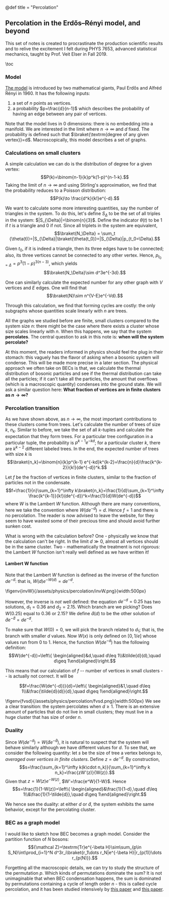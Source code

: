 @def title = "Percolation" 

## Percolation in the Erdős–Rényi model, and beyond

This set of notes is created to procrastinate the production scientific results and to relive the excitement I felt during PHYS 7653, advanced statistical mechanics, taught by Prof. Veit Elser in Fall 2019.

\toc

### Model

[The model](https://doi.org/10.5486%2FPMD.1959.6.3-4.12) is introduced by two mathematical giants, Paul Erdős and Alfréd Rényi in 1960. It has the following inputs:

1. a set of $n$ points as vertices.
2. a probability $p=\frac{d}{n-1}$ which describes the probability of having an edge between any pair of vertices.

Note that the model lives in $0$ dimensions: there is no embedding into a manifold. We are interested in the limit where $n\to\infty$ and $d$ fixed. The probability is defined such that $\braket{\textrm{degree of any given vertex}}=d$. Macroscopically, this model describes a set of graphs.

### Calculations on small clusters

A simple calculation we can do is the distribution of degree for a given vertex:
$$P(k)=\binom{n-1}{k}p^k(1-p)^{n-1-k}.$$
Taking the limit of $n\to\infty$ and using Stirling's approximation, we find that the probability reduces to a Poisson distribution:
$$P(k)\to \frac{d^k}{k!}e^{-d}.$$

We want to calculate some more interesting quantities, say the number of triangles in the system. To do this, let's define $S_\Delta$ to be the set of all triples in the system: $|S_{\Delta}|=\binom{n}{3}$. Define the indicator $\theta(t)$ to be $1$ if $t$ is a triangle and $0$ if not. Since all triplets in the system are equivalent,
$$\braket{N_\Delta} = \sum_t {\theta(t)}=|S_{\Delta}|\braket{\theta(t_0)}=|S_{\Delta}|p_{t_0=\Delta}.$$

Given $t_0$, if it is indeed a triangle, then its three edges have to be connected; also, its three vertices cannot be connected to any other vertex. Hence, $p_{t_0=\Delta}=p^3(1-p)^{3(n-3)},$ which yields $$\braket{N_\Delta}\sim d^3e^{-3d}.$$

One can similarly calculate the expected number for any other graph with $V$ vertices and $E$ edges. One will find that $$\braket{N}\sim n^{V-E}e^{-Vd}.$$

Through this calculation, we find that forming cycles are costly: the only subgraphs whose quantities scale linearly with $n$ are trees.

All the graphs we studied before are finite, small clusters compared to the system size $n$: there might be the case where there exists a cluster whose size scales linearly with $n$. When this happens, we say that the system **percolates**. The central question to ask in this note is: **when will the system percolate?**

At this moment, the readers informed in physics should feel the plug in their stomach: this vaguely has the flavor of asking when a bosonic system will condense. This will be made more precise in a later section. The physical approach we often take on BECs is that, we calculate the thermal distribution of bosonic particles and see if the thermal distribution can take all the particles; if it can't take all the particles, the amount that overflows (which is a macroscopic quantity) condenses into the ground state. We will ask a similar question here: **What fraction of vertices are in finite clusters as $n\to\infty$?**

### Percolation transition

As we have shown above, as $n\to\infty$, the most important contributions to these clusters come from trees. Let's calculate the number of trees of size $k$, $n_k$. Similar to before, we take the set of all $k$-tuples and calculate the expectation that they form trees. For a particular tree configuration in a particular tuple, the probability is $p^{k-1} e^{-kd}$; for a particular cluster $k$, there are $k^{k-2}$ different labeled trees. In the end, the expected number of trees with size $k$ is
$$\braket{n_k}=\binom{n}{k}p^{k-1} e^{-kd}k^{k-2}=\frac{n}{d}\frac{k^{k-2}}{k!}(de^{-d})^k.$$

Let $f$ be the fraction of vertices in finite clusters, similar to the fraction of particles not in the condensate. $$f=\frac{1}{n}\sum_{k=1}^\infty k\braket{n_k}=\frac{1}{d}\sum_{k=1}^\infty \frac{k^{k-1}}{k!}(de^{-d})^k=\frac{1}{d}W(de^{-d})$$
where $W$ is the Lambert $W$ function. Although there are many conventions, here we take the convention where $W(de^{-d})=d$. Hence $f=1$ and there is no percolation. The reader is now advised to leave the website, for they seem to have wasted some of their precious time and should avoid further sunken cost.

What is wrong with the calculation before? One - physically we know that the calculation can't be right. In the limit $d\gg0$, almost all vertices should be in the same cluster. Two - mathematically the treatment is not rigorous: the Lambert $W$ function isn't really well defined as we have written it!

#### Lambert W function

Note that the Lambert $W$ function is defined as the inverse of the function $de^{-d}$: that is, $W(d)e^{-W(d)}=de^{-d}$.

\figenv{invW}{/assets/physics/percolation/invW.png}{width:500px}

However, the inverse is *not* well defined: the equation $de^{-d}=0.25$ has two solutions, $d_1=0.36$ and $d_2=2.15$. Which branch are we picking? Does $W(0.25)$ equal to $0.36$ or $2.15$? We define $\tilde{d}(d)$ to be the other solution of $\tilde{d}e^{-\tilde{d}}=de^{-d}$.

To make sure that $W(0)=0$, we will pick the branch related to $d_1$; that is, the branch with smaller $d$ values. Now $W(x)$ is only defined on $[0,1/e]$ whose values run from $0$ to $1$. Hence, the function $W(d e^{-d})$ has the following definition:
$$W(de^{-d})=\left\{ \begin{aligned}&d,\quad d\leq 1\\&\tilde{d}(d),\quad d\geq 1\end{aligned}\right.$$

This means that our calculation of $f$ -- number of vertices in small clusters -- is actually not correct. It will be

$$f=\frac{W(de^{-d})}{d}=\left\{ \begin{aligned}&1,\quad d\leq 1\\&\frac{\tilde{d}(d)}{d},\quad d\geq 1\end{aligned}\right.$$

\figenv{fvsd}{/assets/physics/percolation/fvsd.png}{width:500px}
We see a clear transition: the system percolates when $d\geq 1$. There is an extensive amount of particles that do not live in small clusters; they must live in a huge cluster that has size of order $n$.

### Duality

Since $W(de^{-d})=W(\tilde{d}e^{-\tilde{d}})$, it is natural to suspect that the system will behave similarly although we have different values for $d$. To see that, we consider the following quantity: let $s$ be the size of tree a vertex belongs to, *averaged over vertices in finite clusters*. Define $z=de^{-d}$. By construction,
$$s=\frac{\sum_{k=1}^\infty k(k\cdot n_k)}{\sum_{k=1}^\infty k n_k}=\frac{zW'(z)}{W(z)}.$$
Given that $z=W(z)e^{-W(z)}$, $W'=\frac{e^W}{1-W}$. Hence $$s=\frac{1}{1-W(z)}=\left\{ \begin{aligned}&\frac{1}{1-d},\quad d\leq 1\\&\frac{1}{1-\tilde{d}},\quad d\geq 1\end{aligned}\right.$$

We hence see the duality: at either $d$ or $\tilde{d}$, the system exhibits the same behavior, except for the percolating cluster.

### BEC as a graph model

I would like to sketch how BEC becomes a graph model. Consider the partition function of $N$ bosons: 
$${\mathcal Z}=\textrm{Tr}e^{-\beta H}\sim\sum_{p\in S_N}\int\prod_{i=1}^N d^3r_i\braket{r_1\dots r_N|e^{-\beta H}|r_{p(1)}\dots r_{p(N)}}.$$

Forgetting all the macroscopic details, we can try to study the structure of the permutation $p$. Which kinds of permutations dominate the sum? It is not unimaginable that when BEC condensation happens, the sum is dominated by permutations containing a cycle of length order $n$ - this is called cycle percolation, and it has been studied intensively by [this paper](https://doi.org/10.1088/0305-4470/26/18/031) and [this paper](https://arxiv.org/abs/cond-mat/0204430).

